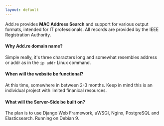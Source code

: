 ```yaml
---
layout: default
---
```


Add.re provides **MAC Address Search** and support for various output formats, intended for IT professionals.
All records are provided by the IEEE Registration Authority.

#### Why Add.re domain name?
Simple really, it's three characters long and somewhat resembles address or addr as in the `ip addr` Linux command.

#### When will the website be functional?
At this time, somewhere in between 2-3 months. Keep in mind this is an individual project with limited finanical resources.

#### What will the Server-Side be built on?
The plan is to use Django Web Framework, uWSGI, Nginx, PostgreSQL and Elasticsearch. Running on Debian 9.
